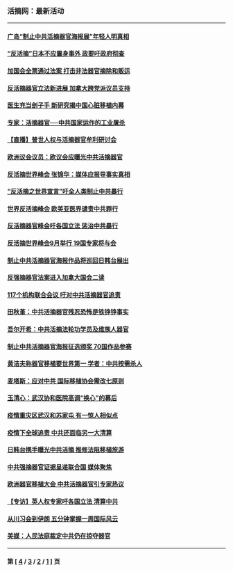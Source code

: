 ### 活摘网：最新活动
---
#### [广岛“制止中共活摘器官海报展”年轻人明真相](../../pages/nf5883/n14053657.md?10030430) 
#### [“反活摘”日本不应置身事外 政要吁政府彻查](../../pages/nf5883/n13971188.md?10030430) 
#### [加国会全票通过法案 打击非法器官摘除和贩运](../../pages/nf5883/n13884924.md?10030430) 
#### [反活摘器官立法新进展 加拿大跨党派议员支持](../../pages/nf5883/n13876061.md?10030430) 
#### [医生充当刽子手 新研究揭中国心脏移植内幕](../../pages/nf5883/n13772291.md?10030430) 
#### [专家：活摘器官──中共国家运作的工业屠杀](../../pages/nf5883/n13761178.md?10030430) 
#### [【直播】普世人权与活摘器官牟利研讨会](../../pages/nf5883/n13425146.md?10030430) 
#### [欧洲议会议员：欧议会应曝光中共活摘器官](../../pages/nf5883/n13336571.md?10030430) 
#### [反活摘世界峰会 张锦华：媒体应报导事实真相](../../pages/nf5883/n13278502.md?10030430) 
#### [“反活摘之世界宣言”吁全人类制止中共暴行](../../pages/nf5883/n13259730.md?10030430) 
#### [世界反活摘峰会 欧美亚医界谴责中共罪行](../../pages/nf5883/n13253550.md?10030430) 
#### [反活摘器官峰会吁各国立法 惩治中共暴行](../../pages/nf5883/n13245052.md?10030430) 
#### [反活摘世界峰会9月举行 19国专家将与会](../../pages/nf5883/n13201492.md?10030430) 
#### [制止中共活摘器官海报作品将巡回日韩台展出](../../pages/nf5883/n13177791.md?10030430) 
#### [反强摘器官法案进入加拿大国会二读](../../pages/nf5883/n13033450.md?10030430) 
#### [117个机构联合会议 吁对中共活摘器官追责](../../pages/nf5883/n12775087.md?10030430) 
#### [田秋堇：中共活摘器官残忍恐怖是铁铮铮事实](../../pages/nf5883/n12702148.md?10030430) 
#### [吾尔开希：中共活摘法轮功学员及维族人器官](../../pages/nf5883/n12693197.md?10030430) 
#### [制止中共活摘器官海报征选颁奖 70国作品参赛](../../pages/nf5883/n12692050.md?10030430) 
#### [黄洁夫称器官移植要世界第一 学者：中共按需杀人](../../pages/nf5883/n12572329.md?10030430) 
#### [麦塔斯：应对中共 国际移植协会需改七原则](../../pages/nf5883/n12514711.md?10030430) 
#### [玉清心：武汉协和医院高调“换心”的幕后](../../pages/nf5883/n12298730.md?10030430) 
#### [疫情重灾区武汉和苏家屯 有一惊人相似点](../../pages/nf5883/n12150824.md?10030430) 
#### [疫情下全球追责 中共还面临另一大清算](../../pages/nf5883/n12070397.md?10030430) 
#### [日韩台携手曝光中共活摘 推修法阻移植旅游](../../pages/nf5883/n11712046.md?10030430) 
#### [中共强摘器官证据呈递联合国 媒体聚焦](../../pages/nf5883/n11546426.md?10030430) 
#### [欧洲器官移植大会 中共活摘器官引专家热议](../../pages/nf5883/n11539095.md?10030430) 
#### [【专访】英人权专家吁各国立法 清算中共](../../pages/nf5883/n11367315.md?10030430) 
#### [从川习会到伊朗 五分钟掌握一周国际风云](../../pages/nf5883/n11338520.md?10030430) 
#### [美媒：人民法庭裁定中共仍在掠夺器官](../../pages/nf5883/n11334897.md?10030430) 

---
#### 第 [ [4](./4.md?10030430) / [3](./3.md?10030430) / [2](./2.md?10030430) / [1](./1.md?10030430) ] 页
